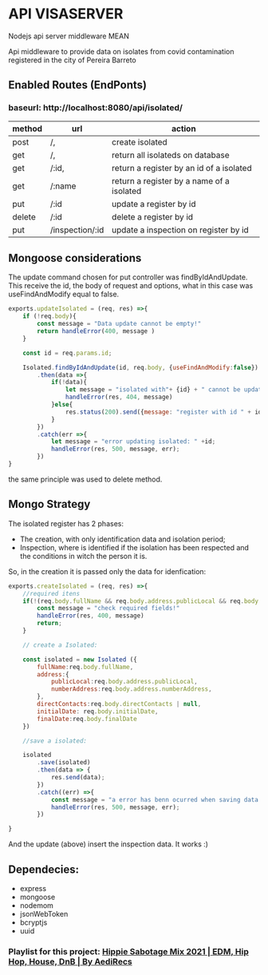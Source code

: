 # API VISASERVER
Nodejs api server middleware MEAN

Api middleware to provide data on isolates from covid contamination registered in the city of Pereira Barreto

## Enabled Routes (EndPonts)

### baseurl: http://localhost:8080/api/isolated/
method|       url     |action
------|---------------|-------
post  |/,             |create isolated
get   |/,             |return all isolateds on database
get   |/:id,          |return a register by an id of a isolated
get   |/:name         |return a register by a name of a isolated 
put   |/:id           |update a register by id
delete|/:id           |delete a register by id
put   |/inspection/:id|update a inspection on register by id
  
  
## Mongoose considerations
The update command chosen for put controller was findByIdAndUpdate. This receive the id, the body of request and options, what in this case was useFindAndModify equal to false.

~~~javascript
exports.updateIsolated = (req, res) =>{
    if (!req.body){
        const message = "Data update cannot be empty!"
        return handleError(400, message )
    }

    const id = req.params.id;

    Isolated.findByIdAndUpdate(id, req.body, {useFindAndModify:false})
        .then(data =>{
            if(!data){
                let message = "isolated with"+ {id} + " cannot be update. Maybe register is not found."
                handleError(res, 404, message)
            }else{
                res.status(200).send({message: "register with id " + id + " was update successfully!", data });
            }
        })
        .catch(err =>{
            let message = "error updating isolated: " +id;
            handleError(res, 500, message, err);
        })
}
~~~
the same principle was used to delete method.

## Mongo Strategy

The isolated register has 2 phases: 
* The creation, with only identification data and isolation period; 
* Inspection, where is identified if the isolation has been respected and the conditions in witch the person it is.

So, in the creation it is passed only the data for idenfication:

~~~javascript
exports.createIsolated = (req, res) =>{
    //required itens
    if(!(req.body.fullName && req.body.address.publicLocal && req.body.address.numberAddress && req.body.initialDate && req.body.finalDate)){
        const message = "check required fields!"
        handleError(res, 400, message)
        return;
    }

    // create a Isolated:

    const isolated = new Isolated ({
        fullName:req.body.fullName,
        address:{
            publicLocal:req.body.address.publicLocal,
            numberAddress:req.body.address.numberAddress,
        },
        directContacts:req.body.directContacts | null,
        initialDate: req.body.initialDate,
        finalDate:req.body.finalDate
    })

    //save a isolated:

    isolated
        .save(isolated)
        .then(data => {
            res.send(data);
        })
        .catch((err) =>{
            const message = "a error has benn ocurred when saving data. Try later.";
            handleError(res, 500, message, err);
        })

}
~~~
And the update (above) insert the inspection data. It works :)

## Dependecies:
* express
* mongoose
* nodemom
* jsonWebToken
* bcryptjs
* uuid

### Playlist for this project: [ Hippie Sabotage Mix 2021 | EDM, Hip Hop, House, DnB | By AediRecs](https://youtu.be/0AWq2usLf2E) 
